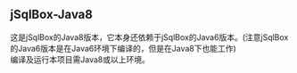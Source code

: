 ## jSqlBox-Java8

这是jSqlBox的Java8版本，它本身还依赖于jSqlBox的Java6版本。(注意jSqlBox的Java6版本是在Java6环境下编译的，但是在Java8下也能工作)  
编译及运行本项目需Java8或以上环境。    